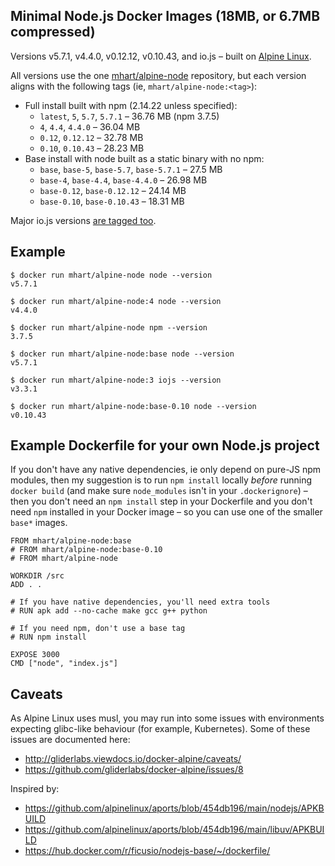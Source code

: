 Minimal Node.js Docker Images (18MB, or 6.7MB compressed)
---------------------------------------------------------

Versions v5.7.1, v4.4.0, v0.12.12, v0.10.43, and io.js – built on [Alpine Linux](https://alpinelinux.org/).

All versions use the one [mhart/alpine-node](https://hub.docker.com/r/mhart/alpine-node/) repository,
but each version aligns with the following tags (ie, `mhart/alpine-node:<tag>`):

- Full install built with npm (2.14.22 unless specified):
  - `latest`, `5`, `5.7`, `5.7.1` – 36.76 MB (npm 3.7.5)
  - `4`, `4.4`, `4.4.0` – 36.04 MB
  - `0.12`, `0.12.12` – 32.78 MB
  - `0.10`, `0.10.43` – 28.23 MB
- Base install with node built as a static binary with no npm:
  - `base`, `base-5`, `base-5.7`, `base-5.7.1` – 27.5 MB
  - `base-4`, `base-4.4`, `base-4.4.0` – 26.98 MB
  - `base-0.12`, `base-0.12.12` – 24.14 MB
  - `base-0.10`, `base-0.10.43` – 18.31 MB

Major io.js versions [are tagged too](https://hub.docker.com/r/mhart/alpine-node/tags/).

Example
-------

    $ docker run mhart/alpine-node node --version
    v5.7.1

    $ docker run mhart/alpine-node:4 node --version
    v4.4.0

    $ docker run mhart/alpine-node npm --version
    3.7.5

    $ docker run mhart/alpine-node:base node --version
    v5.7.1

    $ docker run mhart/alpine-node:3 iojs --version
    v3.3.1

    $ docker run mhart/alpine-node:base-0.10 node --version
    v0.10.43

Example Dockerfile for your own Node.js project
-----------------------------------------------

If you don't have any native dependencies, ie only depend on pure-JS npm
modules, then my suggestion is to run `npm install` locally *before* running
`docker build` (and make sure `node_modules` isn't in your `.dockerignore`) –
then you don't need an `npm install` step in your Dockerfile and you don't need
`npm` installed in your Docker image – so you can use one of the smaller
`base*` images.

    FROM mhart/alpine-node:base
    # FROM mhart/alpine-node:base-0.10
    # FROM mhart/alpine-node

    WORKDIR /src
    ADD . .

    # If you have native dependencies, you'll need extra tools
    # RUN apk add --no-cache make gcc g++ python

    # If you need npm, don't use a base tag
    # RUN npm install

    EXPOSE 3000
    CMD ["node", "index.js"]

Caveats
-------

As Alpine Linux uses musl, you may run into some issues with environments
expecting glibc-like behaviour (for example, Kubernetes). Some of these issues
are documented here:

- http://gliderlabs.viewdocs.io/docker-alpine/caveats/
- https://github.com/gliderlabs/docker-alpine/issues/8

Inspired by:

- https://github.com/alpinelinux/aports/blob/454db196/main/nodejs/APKBUILD
- https://github.com/alpinelinux/aports/blob/454db196/main/libuv/APKBUILD
- https://hub.docker.com/r/ficusio/nodejs-base/~/dockerfile/

